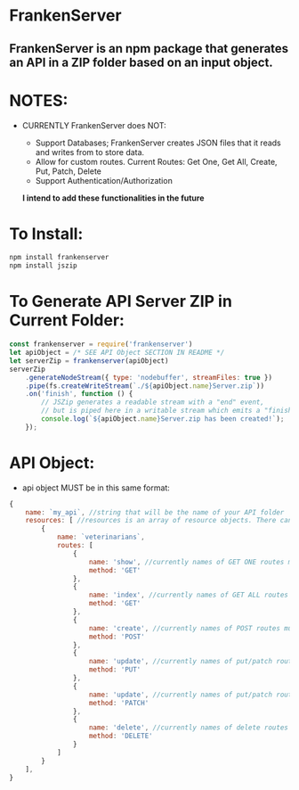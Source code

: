# FrankenServer
## FrankenServer is an npm package that generates an API in a ZIP folder based on an input object.

# NOTES:
* CURRENTLY FrankenServer does NOT:
    - Support Databases; FrankenServer creates JSON files that it reads and writes from to store data.
    - Allow for custom routes. Current Routes: Get One, Get All, Create, Put, Patch, Delete
    - Support Authentication/Authorization
    
    **I intend to add these functionalities in the future**

# To Install:
```JavaScript
npm install frankenserver
npm install jszip
```

# To Generate API Server ZIP in Current Folder:
```JavaScript
const frankenserver = require('frankenserver')
let apiObject = /* SEE API Object SECTION IN README */
let serverZip = frankenserver(apiObject)
serverZip
    .generateNodeStream({ type: 'nodebuffer', streamFiles: true })
    .pipe(fs.createWriteStream(`./${apiObject.name}Server.zip`))
    .on('finish', function () {
        // JSZip generates a readable stream with a "end" event,
        // but is piped here in a writable stream which emits a "finish" event.
        console.log(`${apiObject.name}Server.zip has been created!`);
    });
```

# API Object:
 - api object MUST be in this same format:
```JavaScript
{
    name: `my_api`, //string that will be the name of your API folder
    resources: [ //resources is an array of resource objects. There can be as many resource objects as you'd like
        { 
            name: `veterinarians`,
            routes: [
                {
                    name: 'show', //currently names of GET ONE routes must be 'show'
                    method: 'GET'
                },
                {
                    name: 'index', //currently names of GET ALL routes must be index
                    method: 'GET'
                },
                {
                    name: 'create', //currently names of POST routes must be create
                    method: 'POST'
                },
                {
                    name: 'update', //currently names of put/patch routes must be update
                    method: 'PUT'
                },
                {
                    name: 'update', //currently names of put/patch routes must be update
                    method: 'PATCH'
                },
                {
                    name: 'delete', //currently names of delete routes must be delete
                    method: 'DELETE'
                }
            ]
        }
    ],
}
```
